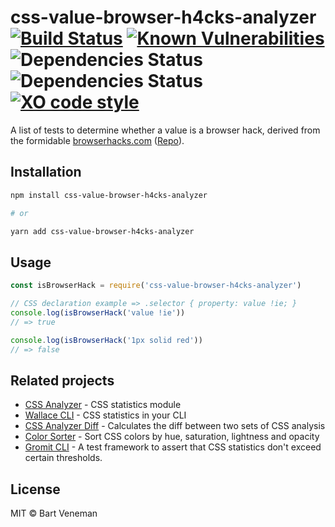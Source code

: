 # css-value-browser-h4cks-analyzer [![Build Status](https://travis-ci.org/bartveneman/css-value-browser-h4cks-analyzer.svg?branch=master)](https://travis-ci.org/bartveneman/css-value-browser-h4cks-analyzer) [![Known Vulnerabilities](https://snyk.io/test/github/bartveneman/css-value-browser-h4cks-analyzer/badge.svg)](https://snyk.io/test/github/bartveneman/css-value-browser-h4cks-analyzer) ![Dependencies Status](https://img.shields.io/david/bartveneman/css-value-browser-h4cks-analyzer.svg) ![Dependencies Status](https://img.shields.io/david/dev/bartveneman/css-value-browser-h4cks-analyzer.svg) [![XO code style](https://img.shields.io/badge/code_style-XO-5ed9c7.svg)](https://github.com/sindresorhus/xo)

A list of tests to determine whether a value is a browser hack, derived from the
formidable [browserhacks.com](https://browserhacks.com)
([Repo](https://github.com/4ae9b8/browserhacks)).

## Installation

```bash
npm install css-value-browser-h4cks-analyzer

# or

yarn add css-value-browser-h4cks-analyzer
```

## Usage

```js
const isBrowserHack = require('css-value-browser-h4cks-analyzer')

// CSS declaration example => .selector { property: value !ie; }
console.log(isBrowserHack('value !ie'))
// => true

console.log(isBrowserHack('1px solid red'))
// => false
```

## Related projects

- [CSS Analyzer](https://github.com/projectwallace/css-analyzer) - CSS
  statistics module
- [Wallace CLI](https://github.com/bartveneman/wallace-cli) - CSS statistics in
  your CLI
- [CSS Analyzer Diff](https://github.com/bartveneman/css-analyzer-diff) -
  Calculates the diff between two sets of CSS analysis
- [Color Sorter](https://github.com/bartveneman/color-sorter) - Sort CSS colors
  by hue, saturation, lightness and opacity
- [Gromit CLI](https://github.com/bartveneman/gromit-cli) - A test framework to
  assert that CSS statistics don't exceed certain thresholds.

## License

MIT © Bart Veneman
